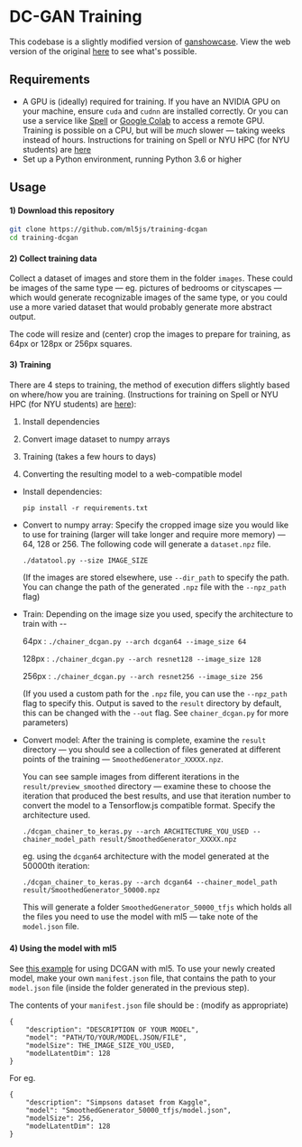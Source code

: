 # DC-GAN Training

This codebase is a slightly modified version of [ganshowcase](https://github.com/alantian/ganshowcase). View the web version of the original [here](https://alantian.net/ganshowcase/) to see what's possible.

## Requirements

- A GPU is (ideally) required for training. If you have an NVIDIA GPU on your machine, ensure `cuda` and `cudnn` are installed correctly. Or you can use a service like [Spell](https://www.spell.run/) or [Google Colab](https://colab.research.google.com/)  to access a remote GPU. Training is possible on a CPU, but will be *much* slower — taking weeks instead of hours. Instructions for training on Spell or NYU HPC (for NYU students) are [here](remote-gpu-instructions.md)
- Set up a Python environment, running Python 3.6 or higher



## Usage

#### 1) Download this repository

```bash
git clone https://github.com/ml5js/training-dcgan
cd training-dcgan
```





#### 2) Collect training data

Collect a dataset of images and store them in the folder `images`. These could be images of the same type — eg. pictures of bedrooms or cityscapes — which would generate recognizable images of the same type, or you could use a more varied dataset that would probably generate more abstract output.

The code will resize and (center) crop the images to prepare for training, as 64px or 128px or 256px squares.





#### 3) Training

There are 4 steps to training, the method of execution differs slightly based on where/how you are training. (Instructions for training on Spell or NYU HPC (for NYU students) are [here](remote-gpu-instructions.md)):

1. Install dependencies

2. Convert image dataset to numpy arrays

3. Training (takes a few hours to days)

4. Converting the resulting model to a web-compatible model



* Install dependencies:

  ```
  pip install -r requirements.txt
  ```



* Convert to numpy array: Specify the cropped image size you would like to use for training (larger will take longer and require more memory) — 64, 128 or 256.  The following code will generate a `dataset.npz` file.

  ```
  ./datatool.py --size IMAGE_SIZE
  ```

  (If the images are stored elsewhere, use `--dir_path` to specify the path. You can change the path of the generated `.npz` file with the  `--npz_path`  flag)



* Train: Depending on the image size you used, specify the architecture to train with --

  64px : `./chainer_dcgan.py --arch dcgan64 --image_size 64 `

  128px : `./chainer_dcgan.py --arch resnet128 --image_size 128 `

  256px : `./chainer_dcgan.py --arch resnet256 --image_size 256 `

  (If you used a custom path for the `.npz` file, you can use the `--npz_path` flag to specify this. Output is saved to the `result` directory by default, this can be changed with the `--out` flag. See `chainer_dcgan.py` for more parameters)



* Convert model: After the training is complete, examine the `result` directory — you should see a collection of files generated at different points of the training — `SmoothedGenerator_XXXXX.npz`.

  You can see sample images from different iterations in the `result/preview_smoothed` directory — examine these to choose the iteration that produced the best results, and use that iteration number to  convert the model to a Tensorflow.js compatible format. Specify the architecture used.

  ```
  ./dcgan_chainer_to_keras.py --arch ARCHITECTURE_YOU_USED --chainer_model_path result/SmoothedGenerator_XXXXX.npz
  ```

  eg. using the `dcgan64` architecture with the model generated at the 50000th iteration:

  ```
  ./dcgan_chainer_to_keras.py --arch dcgan64 --chainer_model_path result/SmoothedGenerator_50000.npz
  ```

  This will generate a folder  `SmoothedGenerator_50000_tfjs`  which holds all the files you need to use the model with ml5 — take note of the `model.json` file.



###

#### 4) Using the model with ml5

See [this example](https://github.com/ml5js/ml5-examples/tree/release/p5js/DCGAN) for using DCGAN with ml5. To use your newly created model, make your own `manifest.json` file, that contains the path to your `model.json` file (inside the folder generated in the previous step).

The contents of your `manifest.json` file should be : (modify as appropriate)

```
{
    "description": "DESCRIPTION OF YOUR MODEL",
    "model": "PATH/TO/YOUR/MODEL.JSON/FILE",
    "modelSize": THE_IMAGE_SIZE_YOU_USED,
    "modelLatentDim": 128
}
```

For eg.

```
{
    "description": "Simpsons dataset from Kaggle",
    "model": "SmoothedGenerator_50000_tfjs/model.json",
    "modelSize": 256,
    "modelLatentDim": 128
}
```
